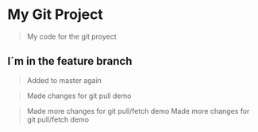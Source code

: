 # My Git Project

> My code for the git proyect

## I´m in the feature branch

> Added to master again

> Made changes for git pull demo

> Made more changes for git pull/fetch demo
> Made more changes for git pull/fetch demo

